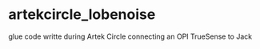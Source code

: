 artekcircle_lobenoise
=====================

glue code writte during Artek Circle connecting an OPI TrueSense to Jack
